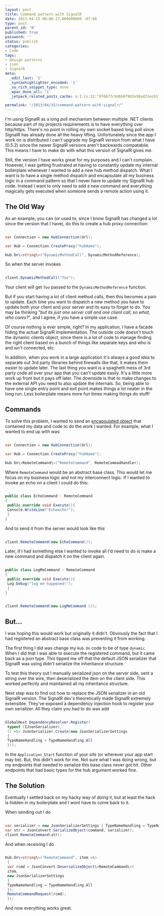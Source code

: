 ```yaml
---
layout: post
title: Command pattern with SignalR
date: 2013-04-15 08:00:17.000000000 -07:00
type: post
parent_id: '0'
published: true
password: ''
status: publish
categories:
- Code
tags:
- design patterns
- json
- SignalR
meta:
  _edit_last: '1'
  _syntaxhighlighter_encoded: '1'
  _su_rich_snippet_type: none
  _wpas_done_all: '1'
  _jetpack_related_posts_cache: a:1:{s:32:"8f6677c9d6b0f903e98ad32ec61f8deb";a:2:{s:7:"expires";i:1561935122;s:7:"payload";a:3:{i:0;a:1:{s:2:"id";i:4091;}i:1;a:1:{s:2:"id";i:4116;}i:2;a:1:{s:2:"id";i:289;}}}}

permalink: "/2013/04/15/command-pattern-with-signalr/"
---
```

I'm using SignalR as a long poll mechanism between multiple .NET clients because part of my projects requirements is to have everything over http/https. There's no point in rolling my own socket based long poll since SignalR has already done all the heavy lifting. Unfortunately since the app I work on is distributed I can't upgrade my SignalR version from what I have (0.5.2) since the newer SignalR versions aren't backwards compatabile. This means I have to make do with what this version of SignalR gives me.

Still, the version I have works great for my purposes and I can't complain. However, I was getting frustrated at having to constantly update my internal boilerplate whenever I wanted to add a new hub method dispatch. What I want is to have a single method dispatch and encapsulate all my business logic in a command pattern so that I never have to update my SignalR hub code. Instead I want to only need to add a new command and everything magically gets executed when someone sends a remote action using it.

## The Old Way

As an example, you can (or used to, since I know SignalR has changed a lot since the version that I have), do this to create a hub proxy connection:

```csharp
  
var Connection = new HubConnection(Url);

var Hub = Connection.CreateProxy("hubName");

Hub.On\<string\>("DynamicMethodCall", DynamicMethodReference);  

```

So when the server invokes

```csharp
  
client.DynamicMethodCall("foo");  

```

Your client will get `foo` passed to the `DynamicMethodReference` function.

But if you start having a lot of client method calls, then this becomes a pain to update. Each time you want to dispatch a new method you have to update both your client and your server and its easy to forget to do. You may be thinking "_but its just one server call and one client call, so what, who cares?_", and I agree, if you have a simple use case.

Of course nothing is ever simple, right? In my application, I have a facade hiding the actual SignalR implementation. The outside code doesn't touch the dynamic clients object, since there is a lot of code to manage finding the right client based on a bunch of things like separate keys and who is and isn't connected, etc.

In addition, when you work in a large application it's always a good idea to separate out 3rd party libraries behind firewalls like that, it makes them easier to update later. The last thing you want is a spaghetti mess of 3rd party code all over your app that you can't update easily. It's a little more work up front but it pays off later. The downside is that to make changes to the external API you need to also update the internals. So, being able to have one single entry point and exit point makes things a lot neater in the long run. Less boilerplate means more fun times making things do stuff!

## Commands

To solve this problem, I wanted to send an [encapsulated object](http://en.wikipedia.org/wiki/Command_pattern) that contained my data and code to do the work I wanted. For example, what I wanted to end up with was:

```csharp
  
var Connection = new HubConnection(Url);

var Hub = Connection.CreateProxy("hubName");

Hub.On\<RemoteCommand\>("RemoteCommand", RemoteCommadHandler);  

```

Where `RemoteCommand` would be an abstract base class. This would let me focus on my business logic and not my interconnect logic. If I wanted to invoke an echo on a client I could do this:

```csharp
  
public class EchoCommand : RemoteCommand  
{  
 public override void Execute(){  
 Console.WriteLine("Echoecho!");  
 }  
}  

```

And to send it from the server would look like this

```csharp
  
client.RemoteCommand(new EchoCommand());  

```

Later, if I had something else I wanted to invoke all I'd need to do is make a new command and dispatch it on the client again.

```csharp
  
public class LogMeCommand : RemoteCommand  
{  
 public override void Execute(){  
 Log.Debug("log me happened!");  
 }  
}  

```

```csharp
  
client.RemoteCommand(new LogMeCommand ());  

```

## But...

I was hoping this would work but originally it didn't. Obviously the fact that I had registered an abstract base class was preventing it from working.

The first thing I did was change my `Hub.On` code to be of type `dynamic`. When I did that I was able to execute the registered command, but it came back as a json type. This tipped me off that the default JSON serializer that SignalR was using didn't serialize the inheritance structure.

To test this theory out I manually serialized json on the server side, sent a string over the wire, then deserialized the item on the client side. This worked perfectly and maintained all my inheritance structure.

Next step was to find out how to replace the JSON serializer in an old SignalR version. The SignalR dev's theoretically made SignalR extremely extensible. They've exposed a dependency injection hook to register your own serializer. All they claim you had to do was add

```csharp
  
GlobalHost.DependencyResolver.Register(  
 typeof (IJsonSerializer),  
 () =\> JsonSerializer.Create(new JsonSerializerSettings  
 {  
 TypeNameHandling = TypeNameHandling.All  
 }));  

```

In the `Application_Start` function of your site (or wherever your app start may be). But, this didn't work for me. Not sure what I was doing wrong, but my endpoints that needed to serialize this base class never got hit. Other endpoints that had basic types for the hub argument worked fine.

## The Solution

Eventually I settled back on my hacky way of doing it, but at least the hack is hidden in my boilerplate and I wont have to come back to it.

When sending out I do

```csharp
  
var serializer = new JsonSerializerSettings { TypeNameHandling = TypeNameHandling.All };  
var str = JsonConvert.SerializeObject(command, serializer);  
client.RemoteCommand(str);  

```

And when receiving I do

```csharp
  
Hub.On\<string\>("RemoteCommand", item =\>  
 {  
 var rcmd = JsonConvert.DeserializeObject\<RemoteCommand\>(  
 item,  
 new JsonSerializerSettings  
 {  
 TypeNameHandling = TypeNameHandling.All  
 });  
 RemoteCommandRequest(rcmd);  
 });  

```

And now everything works great.

